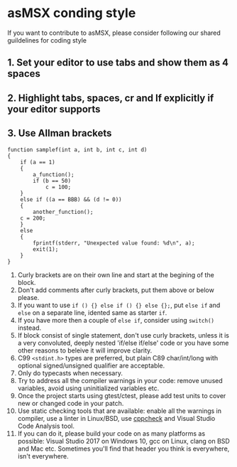 
# asMSX conding style

If you want to contribute to asMSX, please consider following our shared guildelines for coding style

## 1. Set your editor to use tabs and show them as 4 spaces

## 2. Highlight tabs, spaces, cr and lf explicitly if your editor supports

## 3. Use Allman brackets

```
function samplef(int a, int b, int c, int d)
{
    if (a == 1)
    {
        a_function();
        if (b == 50)
            c = 100;
    }
    else if ((a == BBB) && (d != 0))
    {
        another_function();
	c = 200;
    }
    else
    {
        fprintf(stderr, "Unexpected value found: %d\n", a);
        exit(1);
    }
}
```

1. Curly brackets are on their own line and start at the begining of the block.
2. Don't add comments after curly brackets, put them above or below please.
3. If you want to use `if () {} else if () {} else {};`, put `else if` and `else` on a separate line,
idented same as starter `if`.
4. If you have more then a couple of `else if`, consider using `switch()` instead.
5. If block consist of single statement, don't use curly brackets, unless it is a very convoluted,
deeply nested 'if/else if/else' code or you have some other reasons to beleive it will improve clarity.
6. C99 `<stdint.h>` types are preferred, but plain C89 char/int/long with optional signed/unsigned qualifier are acceptable.
7. Only do typecasts when necessary.
8. Try to address all the compiler warnings in your code: remove unused variables, avoid using uninitialized variables etc.
9. Once the project starts using gtest/ctest, please add test units to cover new or changed code in your patch.
10. Use static checking tools that are available: enable all the warnings in compiler, use a linter in Linux/BSD,
use [cppcheck](http://cppcheck.sourceforge.net/) and Visual Studio Code Analysis tool.
11. If you can do it, please build your code on as many platforms as possible:
Visual Studio 2017 on Windows 10, gcc on Linux, clang on BSD and Mac etc.
Sometimes you'll find that header you think is everywhere, isn't everywhere.
